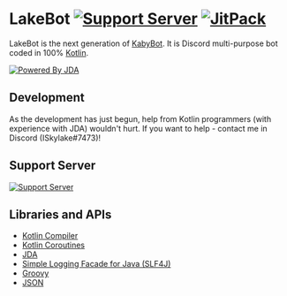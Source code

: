 # LakeBot [![Support Server](https://discordapp.com/api/guilds/346332300385976321/embed.png)](https://discord.gg/QsTevwF) [![JitPack](https://jitpack.io/v/ISkylakeS/LakeBot.svg)](https://jitpack.io/#KabyBot/KabyBot)
LakeBot is the next generation of [KabyBot](https://github.com/KabyBot/KabyBot). It is Discord multi-purpose bot coded in 100% [Kotlin](https://kotlinlang.org/).

[![Powered By JDA](http://i.imgur.com/4Fhq6yQ.png)](https://github.com/DV8FromTheWorld/JDA)
## Development
As the development has just begun, help from Kotlin programmers (with experience with JDA) wouldn't hurt. If you want to help - contact me in Discord (ISkylake#7473)!
## Support Server
[![Support Server](https://discordapp.com/api/guilds/346332300385976321/embed.png?style=banner4)](https://discord.gg/QsTevwF)
## Libraries and APIs
* [Kotlin Compiler](https://github.com/JetBrains/kotlin)
* [Kotlin Coroutines](https://github.com/Kotlin/kotlinx.coroutines)
* [JDA](https://github.com/DV8FromTheWorld/JDA)
* [Simple Logging Facade for Java (SLF4J)](https://www.slf4j.org/)
* [Groovy](https://github.com/apache/groovy)
* [JSON](http://json.org)
